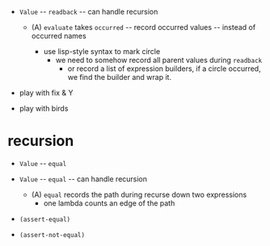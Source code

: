 - `Value` -- `readback` -- can handle recursion

  - (A) `evaluate` takes `occurred` -- record occurred values -- instead of occurred names

    - use lisp-style syntax to mark circle
      - we need to somehow record all parent values during `readback`
        - or record a list of expression builders,
          if a circle occurred, we find the builder and wrap it.

- play with fix & Y
- play with birds

# recursion

- `Value` -- `equal`
- `Value` -- `equal` -- can handle recursion

  - (A) `equal` records the path during recurse down two expressions
    - one lambda counts an edge of the path

- `(assert-equal)`
- `(assert-not-equal)`
